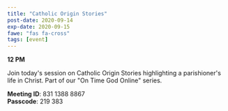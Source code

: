 ```yaml
---
title: "Catholic Origin Stories"
post-date: 2020-09-14
exp-date: 2020-09-15
fawe: "fas fa-cross"
tags: [event]
---
```

**12 PM**

Join today's session on Catholic Origin Stories highlighting a parishioner's life in Christ. Part of our "On Time God Online" series.

<p class="text-danger"><b>Meeting ID</b>: 831 1388 8867
<br>
<b>Passcode</b>: 219 383
</p>
